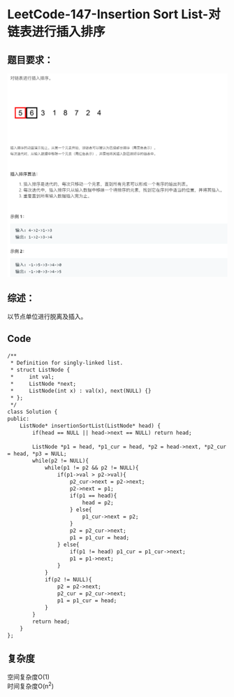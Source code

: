 # LeetCode-147-Insertion Sort List-对链表进行插入排序

## 题目要求：
![avatar](https://github.com/JakeChanFangZiyuan20/MyLeetCode/blob/img/img/147.png)





## 综述：
以节点单位进行脱离及插入。  

## Code
```
/**
 * Definition for singly-linked list.
 * struct ListNode {
 *     int val;
 *     ListNode *next;
 *     ListNode(int x) : val(x), next(NULL) {}
 * };
 */
class Solution {
public:
    ListNode* insertionSortList(ListNode* head) {
        if(head == NULL || head->next == NULL) return head;

        ListNode *p1 = head, *p1_cur = head, *p2 = head->next, *p2_cur = head, *p3 = NULL;
        while(p2 != NULL){
            while(p1 != p2 && p2 != NULL){
                if(p1->val > p2->val){
                    p2_cur->next = p2->next;
                    p2->next = p1;
                    if(p1 == head){
                        head = p2;
                    } else{
                        p1_cur->next = p2;
                    }
                    p2 = p2_cur->next;
                    p1 = p1_cur = head;
                } else{
                    if(p1 != head) p1_cur = p1_cur->next;
                    p1 = p1->next;
                }
            }
            if(p2 != NULL){
                p2 = p2->next;
                p2_cur = p2_cur->next;
                p1 = p1_cur = head;
            }
        }
        return head;
    }
};
```


## 复杂度
空间复杂度O(1)  
时间复杂度O(n<sup>2</sup>)
